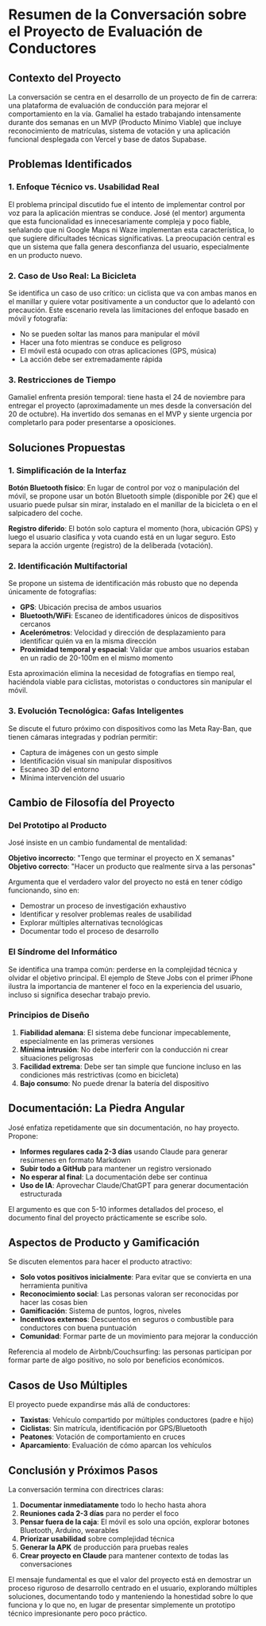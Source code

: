# Resumen de la Conversación sobre el Proyecto de Evaluación de Conductores

## Contexto del Proyecto

La conversación se centra en el desarrollo de un proyecto de fin de carrera: una plataforma de evaluación de conducción para mejorar el comportamiento en la vía. Gamaliel ha estado trabajando intensamente durante dos semanas en un MVP (Producto Mínimo Viable) que incluye reconocimiento de matrículas, sistema de votación y una aplicación funcional desplegada con Vercel y base de datos Supabase.

## Problemas Identificados

### 1. Enfoque Técnico vs. Usabilidad Real

El problema principal discutido fue el intento de implementar control por voz para la aplicación mientras se conduce. José (el mentor) argumenta que esta funcionalidad es innecesariamente compleja y poco fiable, señalando que ni Google Maps ni Waze implementan esta característica, lo que sugiere dificultades técnicas significativas. La preocupación central es que un sistema que falla genera desconfianza del usuario, especialmente en un producto nuevo.

### 2. Caso de Uso Real: La Bicicleta

Se identifica un caso de uso crítico: un ciclista que va con ambas manos en el manillar y quiere votar positivamente a un conductor que lo adelantó con precaución. Este escenario revela las limitaciones del enfoque basado en móvil y fotografía:

- No se pueden soltar las manos para manipular el móvil
- Hacer una foto mientras se conduce es peligroso
- El móvil está ocupado con otras aplicaciones (GPS, música)
- La acción debe ser extremadamente rápida

### 3. Restricciones de Tiempo

Gamaliel enfrenta presión temporal: tiene hasta el 24 de noviembre para entregar el proyecto (aproximadamente un mes desde la conversación del 20 de octubre). Ha invertido dos semanas en el MVP y siente urgencia por completarlo para poder presentarse a oposiciones.

## Soluciones Propuestas

### 1. Simplificación de la Interfaz

**Botón Bluetooth físico**: En lugar de control por voz o manipulación del móvil, se propone usar un botón Bluetooth simple (disponible por 2€) que el usuario puede pulsar sin mirar, instalado en el manillar de la bicicleta o en el salpicadero del coche.

**Registro diferido**: El botón solo captura el momento (hora, ubicación GPS) y luego el usuario clasifica y vota cuando está en un lugar seguro. Esto separa la acción urgente (registro) de la deliberada (votación).

### 2. Identificación Multifactorial

Se propone un sistema de identificación más robusto que no dependa únicamente de fotografías:

- **GPS**: Ubicación precisa de ambos usuarios
- **Bluetooth/WiFi**: Escaneo de identificadores únicos de dispositivos cercanos
- **Acelerómetros**: Velocidad y dirección de desplazamiento para identificar quién va en la misma dirección
- **Proximidad temporal y espacial**: Validar que ambos usuarios estaban en un radio de 20-100m en el mismo momento

Esta aproximación elimina la necesidad de fotografías en tiempo real, haciéndola viable para ciclistas, motoristas o conductores sin manipular el móvil.

### 3. Evolución Tecnológica: Gafas Inteligentes

Se discute el futuro próximo con dispositivos como las Meta Ray-Ban, que tienen cámaras integradas y podrían permitir:
- Captura de imágenes con un gesto simple
- Identificación visual sin manipular dispositivos
- Escaneo 3D del entorno
- Mínima intervención del usuario

## Cambio de Filosofía del Proyecto

### Del Prototipo al Producto

José insiste en un cambio fundamental de mentalidad:

**Objetivo incorrecto**: "Tengo que terminar el proyecto en X semanas"  
**Objetivo correcto**: "Hacer un producto que realmente sirva a las personas"

Argumenta que el verdadero valor del proyecto no está en tener código funcionando, sino en:
- Demostrar un proceso de investigación exhaustivo
- Identificar y resolver problemas reales de usabilidad
- Explorar múltiples alternativas tecnológicas
- Documentar todo el proceso de desarrollo

### El Síndrome del Informático

Se identifica una trampa común: perderse en la complejidad técnica y olvidar el objetivo principal. El ejemplo de Steve Jobs con el primer iPhone ilustra la importancia de mantener el foco en la experiencia del usuario, incluso si significa desechar trabajo previo.

### Principios de Diseño

1. **Fiabilidad alemana**: El sistema debe funcionar impecablemente, especialmente en las primeras versiones
2. **Mínima intrusión**: No debe interferir con la conducción ni crear situaciones peligrosas
3. **Facilidad extrema**: Debe ser tan simple que funcione incluso en las condiciones más restrictivas (como en bicicleta)
4. **Bajo consumo**: No puede drenar la batería del dispositivo

## Documentación: La Piedra Angular

José enfatiza repetidamente que sin documentación, no hay proyecto. Propone:

- **Informes regulares cada 2-3 días** usando Claude para generar resúmenes en formato Markdown
- **Subir todo a GitHub** para mantener un registro versionado
- **No esperar al final**: La documentación debe ser continua
- **Uso de IA**: Aprovechar Claude/ChatGPT para generar documentación estructurada

El argumento es que con 5-10 informes detallados del proceso, el documento final del proyecto prácticamente se escribe solo.

## Aspectos de Producto y Gamificación

Se discuten elementos para hacer el producto atractivo:

- **Solo votos positivos inicialmente**: Para evitar que se convierta en una herramienta punitiva
- **Reconocimiento social**: Las personas valoran ser reconocidas por hacer las cosas bien
- **Gamificación**: Sistema de puntos, logros, niveles
- **Incentivos externos**: Descuentos en seguros o combustible para conductores con buena puntuación
- **Comunidad**: Formar parte de un movimiento para mejorar la conducción

Referencia al modelo de Airbnb/Couchsurfing: las personas participan por formar parte de algo positivo, no solo por beneficios económicos.

## Casos de Uso Múltiples

El proyecto puede expandirse más allá de conductores:

- **Taxistas**: Vehículo compartido por múltiples conductores (padre e hijo)
- **Ciclistas**: Sin matrícula, identificación por GPS/Bluetooth
- **Peatones**: Votación de comportamiento en cruces
- **Aparcamiento**: Evaluación de cómo aparcan los vehículos

## Conclusión y Próximos Pasos

La conversación termina con directrices claras:

1. **Documentar inmediatamente** todo lo hecho hasta ahora
2. **Reuniones cada 2-3 días** para no perder el foco
3. **Pensar fuera de la caja**: El móvil es solo una opción, explorar botones Bluetooth, Arduino, wearables
4. **Priorizar usabilidad** sobre complejidad técnica
5. **Generar la APK** de producción para pruebas reales
6. **Crear proyecto en Claude** para mantener contexto de todas las conversaciones

El mensaje fundamental es que el valor del proyecto está en demostrar un proceso riguroso de desarrollo centrado en el usuario, explorando múltiples soluciones, documentando todo y manteniendo la honestidad sobre lo que funciona y lo que no, en lugar de presentar simplemente un prototipo técnico impresionante pero poco práctico.
